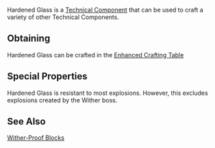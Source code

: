 Hardened Glass is a [Technical Component](https://github.com/Slimefun/Slimefun4/wiki/Technical-Components) that can be used to craft a variety of other Technical Components.

## Obtaining
Hardened Glass can be crafted in the [Enhanced Crafting Table](https://github.com/Slimefun/Slimefun4/wiki/Enhanced-Crafting-Table)

## Special Properties
Hardened Glass is resistant to most explosions. However, this excludes explosions created by the Wither boss.

## See Also
[Wither-Proof Blocks](https://github.com/Slimefun/Slimefun4/wiki/Wither-Proof-Blocks)
